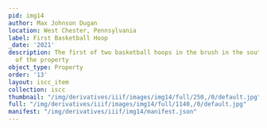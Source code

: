 ```yaml
---
pid: img14
author: Max Johnson Dugan
location: West Chester, Pennsylvania
label: First Basketball Hoop
_date: '2021'
description: The first of two basketball hoops in the brush in the southwest corner
  of the property
object_type: Property
order: '13'
layout: iscc_item
collection: iscc
thumbnail: "/img/derivatives/iiif/images/img14/full/250,/0/default.jpg"
full: "/img/derivatives/iiif/images/img14/full/1140,/0/default.jpg"
manifest: "/img/derivatives/iiif/img14/manifest.json"
---
```

